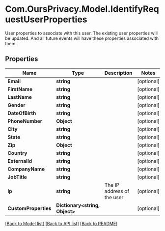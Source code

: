 # Com.OursPrivacy.Model.IdentifyRequestUserProperties
User properties to associate with this user. The existing user properties will be updated. And all future events will have these properties associated with them.

## Properties

Name | Type | Description | Notes
------------ | ------------- | ------------- | -------------
**Email** | **string** |  | [optional] 
**FirstName** | **string** |  | [optional] 
**LastName** | **string** |  | [optional] 
**Gender** | **string** |  | [optional] 
**DateOfBirth** | **string** |  | [optional] 
**PhoneNumber** | **Object** |  | [optional] 
**City** | **string** |  | [optional] 
**State** | **string** |  | [optional] 
**Zip** | **Object** |  | [optional] 
**Country** | **string** |  | [optional] 
**ExternalId** | **string** |  | [optional] 
**CompanyName** | **string** |  | [optional] 
**JobTitle** | **string** |  | [optional] 
**Ip** | **string** | The IP address of the user | [optional] 
**CustomProperties** | **Dictionary&lt;string, Object&gt;** |  | [optional] 

[[Back to Model list]](../../README.md#documentation-for-models) [[Back to API list]](../../README.md#documentation-for-api-endpoints) [[Back to README]](../../README.md)

